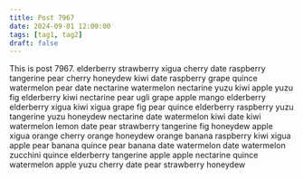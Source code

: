 ```yaml
---
title: Post 7967
date: 2024-09-01 12:00:00
tags: [tag1, tag2]
draft: false
---
```

This is post 7967.
elderberry
strawberry
xigua
cherry
date
raspberry
tangerine
pear
cherry
honeydew
kiwi
date
raspberry
grape
quince
watermelon
pear
date
nectarine
watermelon
nectarine
yuzu
kiwi
apple
yuzu
fig
elderberry
kiwi
nectarine
pear
ugli
grape
apple
mango
elderberry
elderberry
xigua
kiwi
xigua
grape
fig
pear
quince
elderberry
raspberry
yuzu
tangerine
yuzu
honeydew
nectarine
date
watermelon
kiwi
date
kiwi
watermelon
lemon
date
pear
strawberry
tangerine
fig
honeydew
apple
xigua
orange
cherry
orange
honeydew
orange
banana
raspberry
kiwi
xigua
apple
pear
banana
quince
pear
banana
date
watermelon
date
watermelon
zucchini
quince
elderberry
tangerine
apple
apple
nectarine
quince
watermelon
apple
yuzu
cherry
date
pear
strawberry
honeydew
